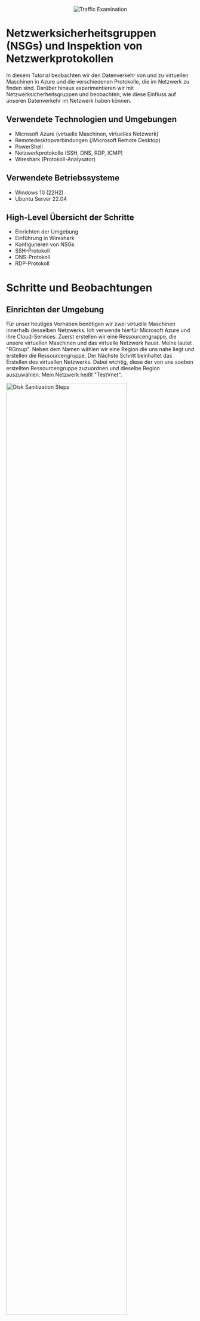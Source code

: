 <p align="center">
<img src="https://i.imgur.com/Ua7udoS.png" alt="Traffic Examination"/>
</p>

<h1>Netzwerksicherheitsgruppen (NSGs) und Inspektion von Netzwerkprotokollen</h1>
In diesem Tutorial beobachten wir den Datenverkehr von und zu virtuellen Maschinen in Azure und die verschiedenen Protokolle, die im Netzwerk zu finden sind. Darüber hinaus experimentieren wir mit Netzwerksicherheitsgruppen und beobachten, wie diese Einfluss auf unseren Datenverkehr im Netzwerk haben können.
<br />



<!-- NEW SECTION -->
<!-- NEW SECTION -->
<!-- NEW SECTION -->
<h2>Verwendete Technologien und Umgebungen</h2>

- Microsoft Azure (virtuelle Maschinen, virtuelles Netzwerk)
- Remotedesktopverbindungen (/Microsoft Remote Desktop)
- PowerShell
- Netzwerkprotokolle (SSH, DNS, RDP, ICMP)
- Wireshark (Protokoll-Analysator)



<!-- NEW SECTION -->
<!-- NEW SECTION -->
<!-- NEW SECTION -->
<h2>Verwendete Betriebssysteme</h2>

- Windows 10 (22H2)
- Ubuntu Server 22.04



<!-- NEW SECTION -->
<!-- NEW SECTION -->
<!-- NEW SECTION -->
<h2>High-Level Übersicht der Schritte</h2>

- Einrichten der Umgebung
- Einführung in Wireshark
- Konfigurieren von NSGs
- SSH-Protokoll
- DNS-Protokoll
- RDP-Protokoll



<!-- NEW SECTION -->
<!-- NEW SECTION -->
<!-- NEW SECTION -->
<h1>Schritte und Beobachtungen</h1>



<!-- NEW SECTION -->
<!-- NEW SECTION -->
<!-- NEW SECTION -->
<h2>Einrichten der Umgebung</h2>
<p>
Für unser heutiges Vorhaben benötigen wir zwei virtuelle Maschinen innerhalb desselben Netzwerks. Ich verwende hierfür Microsoft Azure und ihre Cloud-Services. Zuerst erstellen wir eine Ressourcengruppe, die unsere virtuellen Maschinen und das virtuelle Netzwerk haust. Meine lautet "RGroup". Neben dem Namen wählen wir eine Region die uns nahe liegt und erstellen die Ressourcengruppe. Der Nächste Schritt beinhaltet das Erstellen des virtuellen Netzwerks. Dabei wichtig, diese der von uns soeben erstellten Ressourcengruppe zuzuordnen und dieselbe Region auszuwählen. Mein Netzwerk heißt "TestVnet".
</p>
<p>
<img src="https://i.imgur.com/PjWBZgw.png" height="80%" width="80%" alt="Disk Sanitization Steps"/>
</p>

<p>
Nun zu den virtuellen Maschinen. Wir benötigen eine VM (=Virtuelle Maschine) mit einem Windows Betriebssystem und eine mit einem Linux Betriebssystem. Beim Erstellen gilt für beide: die Ressourcengruppe, die wir erstellt haben, auszuwählen sowie das virtuelle Netzwerk; dieselbe Region wie diese; eine Größe des Rechners von mindestens 2vcpus (=virtuelle CPUs).
</p>
<br />
<p>
Spezifisch für die Windows-Maschine gilt es das Häkchen ganz unten auf der Seite "Grundeinstellungen" zu setzen und Windows 10 Pro 22H2 für das Image auszuwählen. !Wichtig: Den Benutzernamen und das Passwort, welches Sie eingegeben haben, benötigen wir später für das Verbinden zur Maschine. Mein Admin-Konto für meine Windows-Maschine "windowsVM" lautet "TestWindows".
</p>
<p>
<img src="https://i.imgur.com/hocX2Hg.png" height="80%" width="80%" alt="Disk Sanitization Steps"/>
</p>
<p>
<img src="https://i.imgur.com/s0WJL7B.png" height="80%" width="80%" alt="Disk Sanitization Steps"/>
</p>

<p>
Spezifisch für die Linux gilt Ubuntu Server 22.04 als Image auszuwählen und den Authentifizierungstyp unter Administratorkonto auf "Kennwort" zu setzen (s. Bild). Mein Admin-Konto für meine Linux-Maschine "linuxVM" lautet "TestLinux".
</p>
<p>
<img src="https://i.imgur.com/m7Umzhh.png" height="80%" width="80%" alt="Disk Sanitization Steps"/>
</p>
<p>
<img src="https://i.imgur.com/O7erHsh.png" height="80%" width="80%" alt="Disk Sanitization Steps"/>
</p>
<br />



<!-- NEW SECTION -->
<!-- NEW SECTION -->
<!-- NEW SECTION -->
<h2>Einführung in Wireshark</h2>
<p>
Zuerst verbinden wir uns mit der virtuellen Windows-Maschine mithilfe von Remotedesktopverbindungen (oder Microsoft Remote Desktop, falls Ihr PC ein MacOS verwendet). Anschließend gehen wir ins Internet und installieren Wireshark[hier hyperlink:https://www.wireshark.org/#downloadLink], genauer den Windows x64 Installer. Öffnen Sie diesen nach erfolgreichem Download und starten Sie mit der Installation von Wireshark. Klicken Sie sich hierbei einfach durch und achten Sie bei dem Fenster "Packet Capture" darauf dass das Häkchen für "Install Npcap [Version]" gesetzt ist (s. Bild). Npcap ist ein essenzielles Netzwerk-Capture-Tool, welches Wireshark die Möglichkeit gibt, Datenpakete direkt von der Netzwerkschnittstelle aus zu erfassen. Ohne Npcap könnte Wireshark keine Netzwerkaktivitäten aufzeichnen, da es als Schnittstelle zwischen der Software und der Netzwerkkarte dient. Daher ist die Installation von Npcap entscheidend, um mit Wireshark effektiv Netzwerkverkehr analysieren zu können. ggggggggggggggggggggggggggggggggggggggggggggggggggggggggggggggggggg
</p>
<p>
<img src="https://i.imgur.com/Y7XZwIT.png" height="80%" width="80%" alt="Disk Sanitization Steps"/>
</p>
<p>
<img src="https://i.imgur.com/bhSxeRF.png" height="80%" width="80%" alt="Disk Sanitization Steps"/>
</p>
<br />

<p>
Nach der Installation öffnen wir Wireshark und starten eine Packet-Capture, anders ausgedrückt fangen wir an, Datenpakete, die an und von unserer virtuellen Windows Maschine gesendet werden, abzufangen. Aber was ist Wireshark überhaupt? Wireshark ist ein Open-Source-Analysetool, das Netzwerkverkehr in Echtzeit erfasst und detailliert darstellt, um Netzwerke zu überwachen und Probleme zu diagnostizieren. Es ermöglicht Benutzern, Datenpakete zu untersuchen und Protokolle wie SSH, DHCP oder DNS zu analysieren. Folge zum Starten einer Packet-Capture dem kommenden Bild.
</p>
<p>
<img src="https://i.imgur.com/rnUZQEP.png" height="80%" width="80%" alt="Disk Sanitization Steps"/>
</p>

<p>
Jetzt sehen wir all die Pakete, die Wireshark abfängt und gibt uns Informationen über diese. Wie den Ursprung und das Ziel des Datenpakets oder auch Informationen über die verschiedenen Protokolle und Ports, bis hin zum physischen Medium, welches das Datenpaket auf seiner Reise durchläuft. Jegliche Kommunikation zwischen zwei Geräten über ein Netzwerk, sei es innerhalb des lokalen Netzwerks oder des Internets, lässt sich mithilfe des OSI-Modells erklären. Das OSI-Modell ist ein konzeptionelles Referenzmodell, das die Kommunikation in Netzwerken in sieben Schichten unterteilt, um die Übertragung von Daten systematisch zu beschreiben und zu standardisieren. Auch die links unten stehenden Informationen orientieren sich an diesem Modell, jedoch würde eine detaillierte Erläuterung dieses Modells den Rahmen der Anleitung sprengen. Wir konzentrieren uns in dieser Anleitung lediglich auf die Eckdaten, wie Quelle des Datenpakets, das Ziel, etc.
</p>
<p>
<img src="https://i.imgur.com/eTFQfWX.png" height="80%" width="80%" alt="Disk Sanitization Steps"/>
</p>



<!-- NEW SECTION -->
<!-- NEW SECTION -->
<!-- NEW SECTION -->
<h2>Konfigurieren von NSGs</h2>
<p>
Bevor wir an den Netzwerksicherheitsgruppen der virtuellen Maschinen schrauben müssen wir innerhalb unserer Windows-Maschine "Windows PowerShell" öffnen. Und das als Administrator. PowerShell ist eine Befehlszeile und Skriptumgebung von Microsoft, die zur Verwaltung von Systemen und Netzwerken dient. Es wird verwendet, um Befehle auszuführen und Prozesse zu automatisieren. Einfach gesagt, PowerShell funktioniert, indem es Benutzerbefehle annimmt und diese direkt auf einem System ausführt.
</p>
<p>
<img src="https://i.imgur.com/1zmIHeW.png" height="80%" width="80%" alt="Disk Sanitization Steps"/>
</p>

<p>
Als Nächstes wollen wir von unserer Windows-Maschine aus unsere Linux(/Ubuntu)-Maschine anpingen. Bei dem anpingen wird das ICMP-Protokoll verwendet. Was ist ICMP und was genau bedeutet "anpingen"? Ping ist ein Netzwerk-Tool, das mithilfe des Protokolls ICMP (Internet Control Message Protocol) überprüft, ob ein bestimmtes Ziel im Netzwerk erreichbar ist. Darüber hinaus misst es sogar die Antwortzeit. ICMP ist ein Netzwerkprotokoll, das für den Austausch von Fehler- und Statusmeldungen zwischen Geräten im Netzwerk verwendet wird, wie z. B. zur Meldung, ob ein Paket sein Ziel erreicht hat oder nicht. Aber bei dem ganzen Spam in Wireshark ist es unwahrscheinlich, dass wir die Pakete mit unseren Augen erwischen. Also filtern wir erst den Datenverkehr in Wireshark. Da wir auf ping filtern wollen geben wir in die Zeile "icmp" ein und drücken Enter (s.Bild). 
</p>
<p>
<img src="https://i.imgur.com/FGoj14r.png" height="80%" width="80%" alt="Disk Sanitization Steps"/>
</p>

<p>
Schon viel übersichtlicher! Jetzt pingen wir die Linux-Maschine an mittels PowerShell. Gebe dazu "ping [private-IPv4-Adresse]" in PowerShell ein. Die private-IPv4-Adresse deiner Linux-Maschine findest du, wenn du in Microsoft Azure zu den virtuellen Maschinen navigierst und dann die Linux-Maschine anklickst (s. Bild). In meinem Fall habe ich die Maschine "LinuxVM" benannt und die IP-Adresse lautet 10.0.0.5.
</p>
<p>
<img src="https://i.imgur.com/cwCyYOR.png" height="80%" width="80%" alt="Disk Sanitization Steps"/>
</p>
<p>
<img src="https://i.imgur.com/sh2988e.png" height="80%" width="80%" alt="Disk Sanitization Steps"/>
</p>
<br />

<p>
Zurück in Wireshark sehen wir jetzt den Datenverkehr, den wir mit unserem ping ausgelöst haben. Und wir sehen auch, dass es ein Erfolg war da wir einen Wechsel an Anfrage und Antwort sehen.
</p>
<p>
<img src="https://i.imgur.com/JVdADNz.png" height="80%" width="80%" alt="Disk Sanitization Steps"/>
</p>

<p>
Mit unserem jetzigen Grundwissen können wir anfangen die Netzwerksicherheitsgruppen zu konfigurieren. Netzwerksicherheitsgruppen (NSGs) sind virtuelle Firewallregeln in Azure, die den eingehenden und ausgehenden Datenverkehr für virtuelle Maschinen und andere Netzwerkressourcen steuern. Sie ermöglichen es, den Datenverkehr basierend auf Parametern wie IP-Adressen, Ports und Protokollen gezielt zuzulassen oder zu blockieren. Wichtig zu wissen ist, dass es sich bei NSGs um eine spezifische Funktion von Microsoft Azure ist. Das Konzept dahinter ist bei allen Cloud-Umgebungen zu finden, bloß mit verschiedenen Bezeichnungen. Zuerst initialisieren wir einen dauerhaften ping an die Linux-Maschine ausgehend von unserer Windows-Maschine. Gebe erneut "ping [IP-Adresse]" ein und hänge diesmal ein "-t" dran.
</p>
<p>
<img src="https://i.imgur.com/LLPv3cr.png" height="80%" width="80%" alt="Disk Sanitization Steps"/>
</p>

<p>
In Microsoft Azure navigieren wir erneut zu unserer Linux-Maschine, unter "Netzwerk" auf "Netzwerkeinstellungen" und rechts auf den blauen Text neben "Netzwerksicherheitsgruppe". Links unter "Eingangssicherheitsregeln" wollen wir eine neue hinzufügen, die an die Maschine gesendete ICMP-Datenpakete blockt. Hierbei setzen wir die Zahl bei dem Kästchen "Priorität" auf 290. Es kann auch eine andere Zahl sein, Hauptsache sie ist niedriger als 300. Der Name der Regel spielt keine Rolle.
</p>
<p>
<img src="https://i.imgur.com/CFb2yKl.png" height="80%" width="80%" alt="Disk Sanitization Steps"/>
</p>
<p>
<img src="https://i.imgur.com/49kEXi4.png" height="80%" width="80%" alt="Disk Sanitization Steps"/>
</p>

<p>
Beobachte jetzt in deiner Windows-Maschine den ping in PowerShell und in Wireshark die Datenpakete. Anhand beider kannst du erkennen, das die Windows-Maschine immer noch versucht die Linux-Maschine anzupingen, sie aber keine Antwort ("reply") mehr von der Linux-Maschine bekommt: Die Linux-Maschine empfängt die Datenpakete. Aber da wir ping benutzen, werden die Pakete durch das ICMP-Protokoll geschleust, welches wir mit unserer selbst definierten Sicherheitsregel geblockt haben. Somit kommt es zu keiner Antwort mehr. 
</p>
<p>
<img src="https://i.imgur.com/EAVMyuU.png" height="80%" width="80%" alt="Disk Sanitization Steps"/>
</p>

<p>
Bevor wir zum nächsten Kapitel springen, löschen wir die Sicherheitsregel wieder und stellen sicher, dass in Wireshark und PowerShell die zwei Maschinen wieder normal miteinander kommunizieren. Sprich, dass die Linux-Maschine wieder antwortet. Anschließend stoppen wir den permanenten ping (Ctrl+C) und springen zum nächsten Kapitel.
</p>
<p>
<img src="https://i.imgur.com/r6ITvro.png" height="80%" width="80%" alt="Disk Sanitization Steps"/>
</p>



<!-- NEW SECTION -->
<!-- NEW SECTION -->
<!-- NEW SECTION -->
<h2>SSH-Protokoll</h2>
<p>
Bevor wir mit SSH weitermachen, starten wir die Packet-Capture neu, heißt Wiresharks Einträge zu den Datenpaketen, die wir filtern, werden gelöscht und es fängt von 0 an neue Datenpakete abzufangen. Drücke oben links auf die grüne Haiflosse und klicke "Continue without Saving". Merken Sie sich diesen Schritt und wiederholen Sie ihn beim Beginn jedes neuen Kapitels.
</p>
<p>
<img src="https://i.imgur.com/tFQZxNX.png" height="80%" width="80%" alt="Disk Sanitization Steps"/>
</p>
<p>
<img src="https://i.imgur.com/hcBgoPL.png" height="80%" width="80%" alt="Disk Sanitization Steps"/>
</p>

<p>
Die letzte Vorbereitung dieses Kapitels besteht darin in Wireshark auf SSH zu filtern bevor wir anfangen eine Verbindung aufzubauen. Was SSH überhaupt ist, erläutere ich im Verlauf dieses Kapitels. Zum Filtern oben in die Leiste "ssh" eingeben.
</p>
<p>
<img src="https://i.imgur.com/a0uOS5U.png" height="80%" width="80%" alt="Disk Sanitization Steps"/>
</p>

<p>
Nun werden wir von unserer Windows-Maschine aus uns in die Linux-VM "SSH-en". Gebe folgendes in PowerShell ein: "ssh [Benutzername]@[Private-IPv4-Adresse]". Mit Benutzername ist nicht der Name der Linux-VM gemeint, sondern der Name des Benutzerkontos, welches Sie beim Erstellen der Maschine zusammen mit einem Passwort ausgesucht haben. Es ist der Name, den Sie bei Remotedesktopverbindungen als Benutzer angegeben haben (entsprechend der Windows-VM Benutzername) um die Verbindung aufzubauen, über die wir die ganze Zeit operieren. Anschließend fragt PowerShell, ob Sie sich sicher sind mit dem Herstellen einer Verbindung. Sie tippen "yes" und anschließend geben Sie das Passwort des Benutzerkontos ihrer Linux-VM ein. Achtung!: Wundern Sie sich beim Eingeben des Passwortes nicht, dass keine Zeichen in PowerShell erscheinen. PowerShell versteckt die Eingabe, aber registriert ihren Input. Wenn es gelungen ist, sehen Sie als Verzeichnis nicht mehr ihre Windows-VM, sondern die Daten Ihrer Linux-VM.
</p>
<p>
<img src="https://i.imgur.com/6kAsUE7.png" height="80%" width="80%" alt="Disk Sanitization Steps"/>
</p>

<p>
Tippen Sie in PowerShell ein was Sie wollen und beobachten Sie dabei den Datenverkehr in Wireshark. Was Sie tippen muss nicht Sinn ergeben, sprich es müssen keine Befehle sein oder sonstiges. Wie Sie sicherlich feststellen passiert, wenn sie nichts tippen, in Wireshark ebenfalls gar nichts. Sobald Sie anfangen in die Tastatur zu hämmern erscheint ein Spam in Wireshark. Das liegt an der Natur von SSH. Das SSH-Protokoll (Secure Shell) ist ein Netzwerkprotokoll, das eine verschlüsselte Verbindung zwischen zwei Geräten herstellt, um Daten sicher zu übertragen und Fernzugriff auf Systeme zu ermöglichen. Es ist vollkommen Text-basiert und nutzt dementsprechend PowerShell als Interface (Command Line Interface/CLI). Der "Spam" in Wireshark entsteht, weil bei jeder Tasteneingabe über die SSH-Verbindung Datenpakete zwischen dem Client und dem Server ausgetauscht werden, um die Eingaben sicher zu übertragen. Die Rechner unterscheiden nicht zwischen sinnvollen Befehlen oder Buchstabensalat, da sie nicht wissen was noch alles an Buchstaben kommen oder sogar entfernt werden. Dementsprechend sehen wir Datenverkehr, sobald wir irgendwas eingeben. In Wireshark sehen Sie unsere virtuellen Maschinen als jeweils Quelle und Ziel des Datenverkehrs und sehen, dass genauer das Protokoll "SSHv2" verwendet wird.
</p>
<p>
<img src="https://i.imgur.com/1XCXYWG.png" height="80%" width="80%" alt="Disk Sanitization Steps"/>
</p>

<p>
Zum Schluss trennen wir wieder die Verbindung. Gebe "exit" in PowerShell ein und schon ist es erledigt! Nun befinden Sie sich wieder innerhalb Ihrer Windows-VM.
</p>
<p>
<img src="https://i.imgur.com/1BSWF4Y.png" height="80%" width="80%" alt="Disk Sanitization Steps"/>
</p>
<br />



<!-- NEW SECTION -->
<!-- NEW SECTION -->
<!-- NEW SECTION -->
<h2>DNS-Protokoll</h2>
<p>
Anfangen beim "Domain Name System"(DNS) tun wir mit einem Neustart der Packet-Capture in Wireshark und das entsprechende filtern auf DNS. Dasselbe Spiel wie davor einfach "dns" in die Zeile oben eingeben.
</p>
<p>
<img src="https://i.imgur.com/0QMgxUI.png" height="80%" width="80%" alt="Disk Sanitization Steps"/>
</p>

<p>
Das Domain Name System (DNS) ist ein Netzwerkdienst, der Domainnamen wie „example.com“ in IP-Adressen umwandelt, damit Computer (besser gesagt der Benutzer hinter dem Bildschirm) und Server (Webserver) sich verstehen und miteinander kommunizieren können. Dies wird durch ein verteiltes System von DNS-Servern ermöglicht, die Anfragen weiterleiten und die zugehörigen IP-Adressen bereitstellen. Als Sie auf "dns" gefiltert haben, haben Sie höchstwahrscheinlich gesehen, dass Wireshark bereits Datenpakete auf der DNS-Straße identifiziert hat. Um also DNS-Datenverkehr zu verursachen, lassen wir uns in PowerShell Namen von Webseiten, wie google.com oder netflix.com, in IP-Adressen übersetzen. Gebe "nslookup [webseite]" in PowerShell ein. Als Beispiel gebe ich "nslookup google.com" ein. !Wichtig: Merke dir am besten vom letzten angezeigten Eintrag in Wireshark die Nummer links, damit du weißt ab welchem Datenpaket die nachfolgenden durch unseren Befehl ausgelöst wurden. Alternativ können wir auch einfach den Browser öffnen und anfangen zu googeln.
</p>
<p>
<img src="https://i.imgur.com/mXtqql9.png" height="80%" width="80%" alt="Disk Sanitization Steps"/>
</p>
<br />



<!-- NEW SECTION -->
<!-- NEW SECTION -->
<!-- NEW SECTION -->
<h2>RDP-Protokoll</h2>
<p>
Zu guter Letzt sprechen wir über das "Remote Desktop Protocol", kurz RDP. Wie der Name verrät, handelt es sich bei RDP um ein Netzwerkprotokoll, entwickelt von Microsoft, dass den Fernzugriff auf einen Computer ermöglicht, als würde man direkt davor sitzen. Es überträgt Bildschirminhalte, Eingaben von Maus und Tastatur sowie andere Daten zwischen dem Client und dem entfernten Gerät. Tatsächlich, wie Sie eventuell bereits vermuten, nutzen wir dieses Protokoll schon die ganze Zeit. Nämlich die Verbindung zwischen unserem eigenen, physischen Rechner und der Windows-VM. Daher beinhaltet alles, was wir in diesem Kapitel tun müssen, nur das Filtern nach RDP. !Achtung: Diesmal müssen wir den entsprechenden Port und nicht das Protokoll "rdp" eingeben. Das hat folgenden Grund: Wireshark muss das Protokoll erkennen, um es als "RDP" anzuzeigen. Wenn der Datenverkehr jedoch verschlüsselt ist (was bei modernen RDP-Verbindungen standardmäßig der Fall ist), kann Wireshark nicht in die Pakete hineinschauen, um sie als RDP zu identifizieren. Demnach geben wir in Wireshark "tcp.port == 3389" oben in die Zeile ein. Alle (fast alle) Protokolle wie SSH oder DNS oder auch RDP haben einen eigenen Port, eine Zahl wie 22 für SSH oder 3389 für RDP. Stellen Sie es sich wie folgt vor: Das Protokoll gibt die Handhabung über das Paket an, wenn es am Ziel angekommen ist. Dinge wie Formatierung der Daten, das Interpretieren der Daten, und vieles mehr. Der Port bezeichnet hierbei das Zimmer (Port) eines Hauses (öffentliche IP-Adresse/Ihr PC) an das das Paket zugestellt ist. Sprich an welche Anwendung und Zweck dieses Datenpaket geht. Das letzte Puzzlestück, das "tcp" ist unspezifisch zu unserem Kontext. Kurz, es bezieht sich auf die Weise, wie die Datenpakete versendet werden. Für unsere Intentionen irrelevant.
</p>
<p>
<img src="https://i.imgur.com/Kh5rgfb.png" height="80%" width="80%" alt="Disk Sanitization Steps"/>
</p>

<p>
Im Unterschied zu den anderen Protokollen, die wir uns angeguckt haben, hört es mit den Datenpaketen in Wireshark gar nicht auf. Ob wir eine Aktion ausführen, wie etwas schreiben, sei es in PowerShell oder in Wireshark, oder nichts tun, Datenpakete werden immer noch versendet. Bei SSH haben wir ebenfalls Kontrolle über einen anderen Rechner genommen, aber keinen dauerhaften Austausch von Datenpaketen beobachtet. Warum ist das der Fall? Was ist der Unterschied? Der Unterschied liegt zwischen dem Interface. Bei SSH handelt es sich um eine Text-basierte Benutzeroberfläche, einer CLI (Command-Line-Interface). Bei RDP handelt es sich um eine Grafik-basierte Benutzeroberfläche, einer GUI (Graphical-User-Interface). Beides bietet die Kontrolle über ein System, beziehungsweise ermöglicht das Ausführen von Aktionen innerhalb eines Systems. Beispiele sind PowerShell als eine CLI, sei es für ihren eigenen Rechner oder für ein Gerät mit dem Sie sich über SSH verbinden, und Windows als GUI. Richtig, das, was Sie permanent erleben, wenn Sie einen PC nutzen. Die App-Icons, die Fenster für die jeweiligen Anwendungen, das Öffnen von Fenstern durch das bloße Anklicken der Anwendung (, etc.). Dementsprechend sehen wir in Wireshark ein permanentes erscheinen von Datenpaketen, da wir bei RDP den Bildschirm mit all seinen Pixeln übertragen und ein Bildschirm, fern ab vom Kontext, sich permanent selbst neu lädt. Egal ob sich was am angezeigten Bildschirm ändert oder nicht.
</p>
<br />

